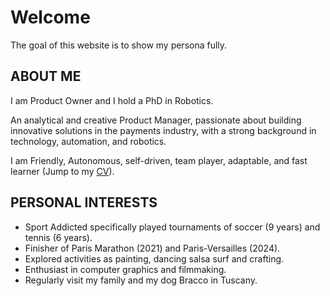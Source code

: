 # Welcome

The goal of this website is to show my persona fully.

## ABOUT ME

I am Product Owner and I hold a PhD in Robotics.  

An analytical and creative Product Manager, passionate about building innovative solutions in the payments industry, with a strong background in technology, automation, and robotics.  

I am Friendly, Autonomous, self-driven, team player, adaptable, and fast learner (Jump to my [CV](https://teoka.github.io/career/CV.html)).

## PERSONAL INTERESTS 
 
- Sport Addicted specifically played 
tournaments of soccer (9 years) and 
tennis (6 years).
- Finisher of Paris Marathon (2021) 
and Paris-Versailles (2024). 
- Explored activities as painting, 
dancing salsa surf and crafting. 
- Enthusiast in computer graphics 
and filmmaking. 
- Regularly visit my family and my 
dog Bracco in Tuscany.


  

